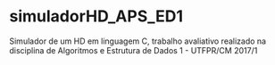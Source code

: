 # simuladorHD_APS_ED1
Simulador de um HD em linguagem C, trabalho avaliativo realizado na disciplina de Algoritmos e Estrutura de Dados 1 - UTFPR/CM 2017/1
